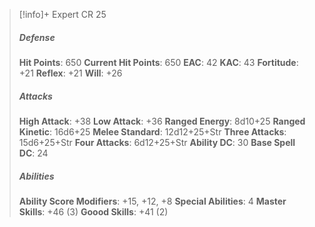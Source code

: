 > [!info]+ Expert CR 25
> ##### Defense
> **Hit Points**: 650
> **Current Hit Points**: 650
> **EAC**: 42
> **KAC**: 43
> **Fortitude**: +21
> **Reflex**: +21
> **Will**: +26
> ##### Attacks
> **High Attack**: +38
> **Low Attack**: +36
> **Ranged Energy**: 8d10+25
> **Ranged Kinetic**: 16d6+25
> **Melee Standard**: 12d12+25+Str
> **Three Attacks**: 15d6+25+Str
> **Four Attacks**: 6d12+25+Str
> **Ability DC**: 30
> **Base Spell DC**: 24
> ##### Abilities
> **Ability Score Modifiers**: +15, +12, +8
> **Special Abilities**: 4
> **Master Skills**: +46 (3)
> **Goood Skills**: +41 (2)
